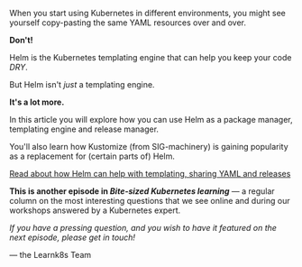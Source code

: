 When you start using Kubernetes in different environments, you might see yourself copy-pasting the same YAML resources over and over.

**Don't!**

Helm is the Kubernetes templating engine that can help you keep your code _DRY_.

But Helm isn't *just* a templating engine.

**It's a lot more.**

In this article you will explore how you can use Helm as a package manager, templating engine and release manager.

You'll also learn how Kustomize (from SIG-machinery) is gaining popularity as a replacement for (certain parts of) Helm.

[Read about how Helm can help with templating, sharing YAML and releases](https://learnk8s.io/helm-templating-kubernetes-yaml/ "Learn about how Helm can help with templating, sharing YAML and releases")

**This is another episode in _Bite-sized Kubernetes learning_** — a regular column on the most interesting questions that we see online and during our workshops answered by a Kubernetes expert.

_If you have a pressing question, and you wish to have it featured on the next episode, please get in touch!_

— the Learnk8s Team